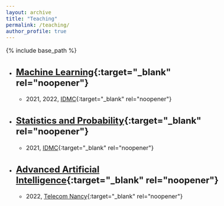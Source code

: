 ```yaml
---
layout: archive
title: "Teaching"
permalink: /teaching/
author_profile: true
---
```


<style type="text/css"> body{ font-size: 12pt; } </style>

{% include base_path %}

* ## [Machine Learning](https://sites.google.com/site/marianneclausel/home/lectures-2021-2022/m1-nlp-sco?authuser=0){:target="_blank" rel="noopener"}

  * 2021, 2022, [IDMC](https://idmc.univ-lorraine.fr/){:target="_blank" rel="noopener"}

* ## [Statistics and Probability](https://sites.google.com/site/marianneclausel/home/lectures-2021-2022/m1-nlp-sco?authuser=0){:target="_blank" rel="noopener"}

  * 2021, [IDMC](https://idmc.univ-lorraine.fr/){:target="_blank" rel="noopener"}

* ## [Advanced Artificial Intelligence](https://telecomnancy.univ-lorraine.fr/training/3eme-annee/?lang=en){:target="_blank" rel="noopener"}

  * 2022, [Telecom Nancy](https://telecomnancy.univ-lorraine.fr/?lang=en){:target="_blank" rel="noopener"}

